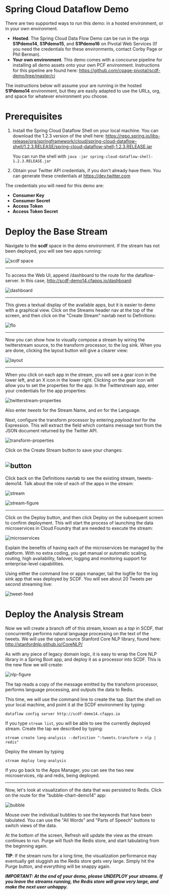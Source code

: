 # Spring Cloud Dataflow Demo

There are two supported ways to run this demo: in a hosted environment, or in your own environment.

* **Hosted**. The Spring Cloud Data Flow Demo can be run in the orgs **S1Pdemo14**, **S1Pdemo15**, and **S1Pdemo16** on Pivotal Web Services (If you need the credentials for these environments, contact Corby Page or Phil Berman).
* **Your own environment**. This demo comes with a concourse pipeline for installing all demo assets onto your own PCF environment. Instructions for this pipeline are found here: https://github.com/cpage-pivotal/scdf-demo/tree/master/ci

The instructions below will assume your are running in the hosted **S1Pdemo14** environment, but they are easily adapted to use the URLs, org, and space for whatever environment you choose.

# Prerequisites

1. Install the Spring Cloud Dataflow Shell on your local machine. You can download the 1.2.3 version of the shell here: https://repo.spring.io/libs-release/org/springframework/cloud/spring-cloud-dataflow-shell/1.2.3.RELEASE/spring-cloud-dataflow-shell-1.2.3.RELEASE.jar

   You can run the shell with `java -jar spring-cloud-dataflow-shell-1.2.3.RELEASE.jar`

2. Obtain your Twitter API credentials, if you don't already have them. You can generate these credentials at https://dev.twitter.com

The credentials you will need for this demo are:
* **Consumer Key**
* **Consumer Secret**
* **Access Token**
* **Access Token Secret**

# Deploy the Base Stream

Navigate to the **scdf** space in the demo environment. If the stream has not been deployed, you will see two apps running:

![scdf space](https://raw.githubusercontent.com/cpage-pivotal/scdf-demo/master/doc-images/screen1.png)

---

To access the Web UI, append /dashboard to the route for the dataflow-server. In this case, http://scdf-demo14.cfapps.io/dashboard:

![dashboard](https://github.com/cpage-pivotal/scdf-demo/blob/master/doc-images/screen2.png?raw=true)

---

This gives a textual display of the available apps, but it is easier to demo with a graphical view. Click on the Streams header nav at the top of the screen, and then click on the "Create Stream" navtab next to Definitions:

![flo](https://github.com/cpage-pivotal/scdf-demo/blob/master/doc-images/screen3.png?raw=true)

---

Now you can show how to visually compose a stream by wiring the twitterstream source, to the transform processor, to the log sink. When you are done, clicking the layout button will give a clearer view:

![layout](https://github.com/cpage-pivotal/scdf-demo/blob/master/doc-images/screen4.png?raw=true)

---

When you click on each app in the stream, you will see a gear icon in the lower left, and an X icon in the lower right. Clicking on the gear icon will allow you to set the properties for the app. In the Twitterstream app, enter your credentials for the app properties:

![twitterstream-properties](https://github.com/cpage-pivotal/scdf-demo/blob/master/doc-images/screen4-1.png?raw=true)

Also enter *tweets* for the Stream Name, and *en* for the Language.

Next, configure the transform processor by entering *payload.text* for the Expression. This will extract the field which contains message text from the JSON document returned by the Twitter API.

![transform-properties](https://github.com/cpage-pivotal/scdf-demo/blob/master/doc-images/screen4-2.png?raw=true)

Click on the Create Stream button to save your changes:

![button](https://github.com/cpage-pivotal/scdf-demo/blob/master/doc-images/button.png?raw=true)
---

Click back on the Definitions navtab to see the existing stream, tweets-demo14. Talk about the role of each of the apps in the stream:

![stream](https://github.com/cpage-pivotal/scdf-demo/blob/master/doc-images/screen5.png?raw=true)

![stream-figure](https://github.com/cpage-pivotal/scdf-demo/blob/master/doc-images/screen5-1.png?raw=true)

---

Click on the Deploy button, and then click Deploy on the subsequent screen to confirm deployment. This will start the process of launching the data microservices in Cloud Foundry that are needed to execute the stream:

![microservices](https://github.com/cpage-pivotal/scdf-demo/blob/master/doc-images/screen6.png?raw=true)

Explain the benefits of having each of the microservices be managed by the platform. With no extra coding, you get manual or automatic scaling, routing, high availability, failover, logging and monitoring support for enterprise-level capabilities.

Using either the command line or apps manager, tail the logfile for the log sink app that was deployed by SCDF. You will see about 20 Tweets per second streaming live:

![tweet-feed](https://github.com/cpage-pivotal/scdf-demo/blob/master/doc-images/screen6-1.png?raw=true)

# Deploy the Analysis Stream

Now we will create a branch off of this stream, known as a *tap* in SCDF, that concurrently performs natural language processing on the text of the tweets. We will use the open source Stanford Core NLP library, found here: http://stanfordnlp.github.io/CoreNLP/

As with any piece of legacy domain logic, it is easy to wrap the Core NLP library in a Spring Boot app, and deploy it as a processor into SCDF. This is the new flow we will create:

![nlp-figure](https://github.com/cpage-pivotal/scdf-demo/blob/master/doc-images/screen6-2.png?raw=true)

The tap reads a copy of the message emitted by the transform processor, performs language processing, and outputs the data to Redis.

This time, we will use the command line to create the tap. Start the shell on your local machine, and point it at the SCDF environment by typing:

`dataflow config server http://scdf-demo14.cfapps.io`

If you type `stream list`, you will be able to see the currently deployed stream. Create the tap we described by typing:

`stream create lang-analysis --definition ":tweets.transform > nlp | redis"`

Deploy the stream by typing 

`stream deploy lang-analysis`

If you go back to the Apps Manager, you can see the two new microservices, nlp and redis, being deployed.

---

Now, let's look at visualization of the data that was persisted to Redis. Click on the route for the "bubble-chart-demo14" app:

![bubble](https://github.com/cpage-pivotal/scdf-demo/blob/master/doc-images/screen7.png?raw=true)

Mouse over the individual bubbles to see the keywords that have been tabulated. You can use the "All Words" and "Parts of Speech" buttons to switch views of the data.

At the bottom of the screen, Refresh will update the view as the stream continues to run. Purge will flush the Redis store, and start tabulating from the beginning again.

**TIP**: If the stream runs for a long time, the visualization performance may eventually get sluggish as the Redis store gets very large. Simply hit the Purge button, and everything will be snappy again.

***IMPORTANT: At the end of your demo, please UNDEPLOY your streams. If you leave the streams running, the Redis store will grow very large, and make the next user unhappy.***
